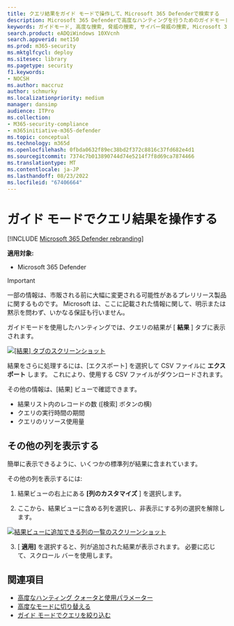 ```yaml
---
title: クエリ結果をガイド モードで操作して、Microsoft 365 Defenderで検索する
description: Microsoft 365 Defenderで高度なハンティングを行うためのガイドモードでクエリ結果を使用してカスタマイズする
keywords: ガイドモード, 高度な捜索, 脅威の捜索, サイバー脅威の捜索, Microsoft 365 Defender, microsoft 365, m365, 検索, クエリ, テレメトリ, カスタム検出, スキーマ, kusto
search.product: eADQiWindows 10XVcnh
search.appverid: met150
ms.prod: m365-security
ms.mktglfcycl: deploy
ms.sitesec: library
ms.pagetype: security
f1.keywords:
- NOCSH
ms.author: maccruz
author: schmurky
ms.localizationpriority: medium
manager: dansimp
audience: ITPro
ms.collection:
- M365-security-compliance
- m365initiative-m365-defender
ms.topic: conceptual
ms.technology: m365d
ms.openlocfilehash: 0fbda0632f89ec38bd2f372c8816c37fd682e4d1
ms.sourcegitcommit: 7374c7b013890744d74e5214f7f8d69ca7874466
ms.translationtype: MT
ms.contentlocale: ja-JP
ms.lasthandoff: 08/23/2022
ms.locfileid: "67406664"
---
```

# <a name="work-with-query-results-in-guided-mode"></a>ガイド モードでクエリ結果を操作する
[!INCLUDE [Microsoft 365 Defender rebranding](../includes/microsoft-defender.md)]


**適用対象:**
- Microsoft 365 Defender

> [!IMPORTANT]
> 一部の情報は、市販される前に大幅に変更される可能性があるプレリリース製品に関するものです。 Microsoft は、ここに記載された情報に関して、明示または黙示を問わず、いかなる保証も行いません。

ガイドモードを使用したハンティングでは、クエリの結果が [ **結果** ] タブに表示されます。 

[![[結果] タブ](../../media/guided-hunting/results-view.png)のスクリーンショット ](../../media/guided-hunting/results-view.png#lightbox)

結果をさらに処理するには、[エクスポート] を選択して CSV ファイルに **エクスポート** します。 これにより、使用する CSV ファイルがダウンロードされます。

その他の情報は、[結果] ビューで確認できます。
- 結果リスト内のレコードの数 ([検索] ボタンの横)
- クエリの実行時間の期間
- クエリのリソース使用量

## <a name="view-more-columns"></a>その他の列を表示する

簡単に表示できるように、いくつかの標準列が結果に含まれています。 

その他の列を表示するには:
1. 結果ビューの右上にある **[列のカスタマイズ** ] を選択します。
 

2. ここから、結果ビューに含める列を選択し、非表示にする列の選択を解除します。 


[![結果ビュー](../../media/guided-hunting/results-view-customize-columns.png)に追加できる列の一覧のスクリーンショット ](../../media/guided-hunting/results-view-customize-columns-tb.png#lightbox)

3. [ **適用]** を選択すると、列が追加された結果が表示されます。 必要に応じて、スクロール バーを使用します。


## <a name="see-also"></a>関連項目
- [高度なハンティング クォータと使用パラメーター](advanced-hunting-limits.md)
- [高度なモードに切り替える](advanced-hunting-query-builder-details.md#switch-to-advanced-mode-after-building-a-query)
- [ガイド モードでクエリを絞り込む](advanced-hunting-query-builder-details.md)